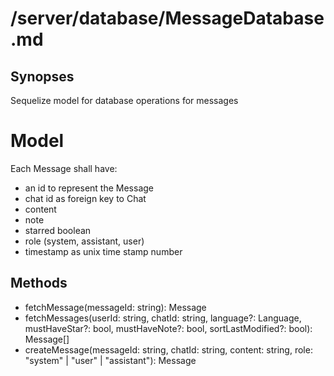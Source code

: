 # /server/database/MessageDatabase.md

## Synopses
Sequelize model for database operations for messages

# Model
Each Message shall have:
- an id to represent the Message
- chat id as foreign key to Chat
- content
- note
- starred boolean
- role (system, assistant, user)
- timestamp as unix time stamp number

## Methods
- fetchMessage(messageId: string): Message
- fetchMessages(userId: string, chatId: string, language?: Language, mustHaveStar?: bool, mustHaveNote?: bool, sortLastModified?: bool): Message[]
- createMessage(messageId: string, chatId: string, content: string, role: "system" | "user" | "assistant"): Message
